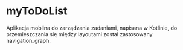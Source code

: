 # myToDoList
Aplikacja moblina do zarządzania zadaniami, napisana w Kotlinie, do przemieszczania
się między layoutami został zastosowany navigation_graph.

